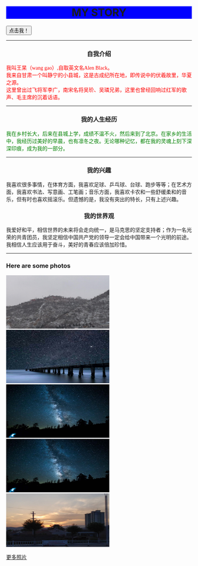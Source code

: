 <html>
  <head>
    <style type="text/css">
      body {background-image:url(https://github.com/wwgg000/wwgg000.img/blob/main/98c7e87192456877ac9bab78846d74ce.jpg);}
                 h1  {background-color:blue;}
                 </style>
                 </head>
<body >
<!--这是我第一次编程,希望老师给过。-->
  <h1 style="text-align: center">MY STORY
  </h1>
<p id="demo" style="font-family:verdana;color:yellow;font-size:25px;display:none">Hellow,welcome to my page,and I'm longing to show you my life.<br/>Perhaps we will make friends!</p>
<button type="button"
                     onclick="document.getElementById('demo').style.display='block'">
                                                                                    点击我！
                                                                                    </button>
                                                                                 <hr />
<h3 style="text-align: center">自我介绍</h3>
<p style="font-family:times;color:red">我叫王杲（wang gao）,自取英文名Alen Black。<br/>我来自甘肃一个叫静宁的小县城，这是古成纪所在地，即传说中的伏羲故里，华夏之源。<br/>  这里曾出过飞将军李广，南宋名将吴玠、吴璘兄弟，这里也曾经回响过红军的歌声、毛主席的沉着话语。</p>
<hr/>
<h3 style="text-align: center">我的人生经历</h3>
<p style="font-family:verdana;color:green">我在乡村长大，后来在县城上学，成绩不温不火，然后来到了北京。在家乡的生活中，我经历过美好的早晨，也有凛冬之夜。无论哪种记忆，都在我的灵魂上刻下深深印痕，成为我的一部分。<br/>
</p>
<hr/>
<h3 style="text-align: center">我的兴趣</h3>
<P>我喜欢很多事情，在体育方面，我喜欢足球、乒乓球、台球、跑步等等；在艺术方面，我喜欢书法、写意画、工笔画；音乐方面，我喜欢卡农和一些舒缓柔和的音乐，但有时也喜欢摇滚乐。但遗憾的是，我没有突出的特长，只有上述兴趣。</p>
<h3 style="text-align: center">我的世界观</h3>
<p>我爱好和平，相信世界的未来将会走向统一，是马克思的坚定支持者；作为一名光荣的共青团员，我坚定相信中国共产党的领导一定会给中国带来一个光明的前途。我相信人生应该用于奋斗，美好的青春应该倍加珍惜。</p>
  <hr/>
  <h3>Here are some photos</h3>
  <p>
    <img src="https://github.com/wwgg000/wwgg000.img/blob/main/%E5%BE%AE%E4%BF%A1%E5%9B%BE%E7%89%87_20201004221456.jpg" width="280" height="145" />
    <img src="https://github.com/wwgg000/wwgg000.img/blob/main/%E5%BE%AE%E4%BF%A1%E5%9B%BE%E7%89%87_20201004221524.jpg"  width="280" height="145"/>
    <img src="https://github.com/wwgg000/wwgg000.img/blob/main/%E5%BE%AE%E4%BF%A1%E5%9B%BE%E7%89%87_20201004221530.jpg"  width="280" height="145"/>
    <img src="https://github.com/wwgg000/wwgg000.img/blob/main/%E5%BE%AE%E4%BF%A1%E5%9B%BE%E7%89%87_20201004221530.jpg"  width="280" height="145"/>
    <img src="https://github.com/wwgg000/wwgg000.img/blob/main/%E5%BE%AE%E4%BF%A1%E5%9B%BE%E7%89%87_20201004221534.jpg"   width="280" height="145"/>
  
  </p>
  <p>
  <a href="https://github.com/wwgg000/wwgg000.img">更多照片</a>
  </p>
 
                              
</html>
